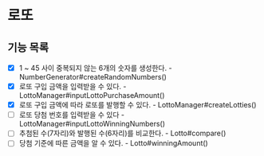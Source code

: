 # 로또

## 기능 목록
- [X] 1 ~ 45 사이 중복되지 않는 6개의 숫자를 생성한다. - NumberGenerator#createRandomNumbers()
- [X] 로또 구입 금액을 입력받을 수 있다. - LottoManager#inputLottoPurchaseAmount()
- [X] 로또 구입 금액에 따라 로또를 발행할 수 있다. - LottoManager#createLotties()
- [ ] 로또 당첨 번호를 입력받을 수 있다 - LottoManager#inputLottoWinningNumbers()
- [ ] 추첨된 수(7자리)와 발행된 수(6자리)를 비교한다. - Lotto#compare()
- [ ] 당첨 기준에 따른 금액을 알 수 있다. - Lotto#winningAmount()
